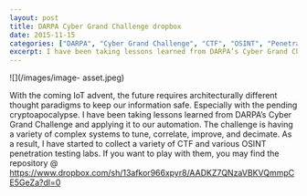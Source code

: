 ```yaml
---
layout: post
title: DARPA Cyber Grand Challenge dropbox
date: 2015-11-15
categories: ["DARPA", "Cyber Grand Challenge", "CTF", "OSINT", "Penetration Testing", "Automation", "IoT Security", "Cryptoapocalypse", "Security Research"]
excerpt: I have been taking lessons learned from DARPA’s Cyber Grand Challenge and applying it to our automation
---
```

![](/images/image-
asset.jpeg)

With the coming IoT advent, the future requires architecturally different
thought paradigms to keep our information safe.  Especially with the pending
cryptoapocalypse.  I have been taking lessons learned from DARPA’s Cyber
Grand Challenge and applying it to our automation.  The challenge is having a
variety of complex systems to tune, correlate, improve, and decimate.  As a
result, I have started to collect a variety of CTF and various OSINT
penetration testing labs.   If you want to play with them, you may find the
repository @
https://www.dropbox.com/sh/13afkor966xpyr8/AADKZ7QNzaVBKVQmmpCE5GeZa?dl=0


